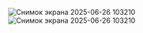 ![Снимок экрана 2025-06-26 103210](https://github.com/user-attachments/assets/2596c4f8-9377-4ff0-a9c8-9c136651d818)
![Снимок экрана 2025-06-26 103210](https://github.com/user-attachments/assets/2596c4f8-9377-4ff0-a9c8-9c136651d818)
